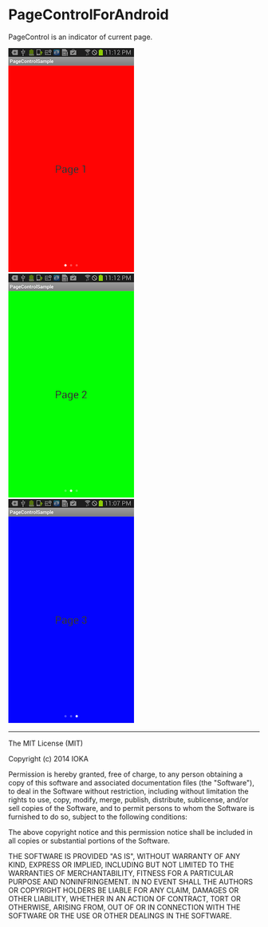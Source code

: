 PageControlForAndroid
=====================

PageControl is an indicator of current page.

![Screen Shot](https://raw.githubusercontent.com/chidori-app/PageControlForAndroid/master/imgs/ss1.png)
![Screen Shot](https://raw.githubusercontent.com/chidori-app/PageControlForAndroid/master/imgs/ss2.png)
![Screen Shot](https://raw.githubusercontent.com/chidori-app/PageControlForAndroid/master/imgs/ss3.png)

--------
The MIT License (MIT)

Copyright (c) 2014 IOKA

Permission is hereby granted, free of charge, to any person obtaining a copy
of this software and associated documentation files (the "Software"), to deal
in the Software without restriction, including without limitation the rights
to use, copy, modify, merge, publish, distribute, sublicense, and/or sell
copies of the Software, and to permit persons to whom the Software is
furnished to do so, subject to the following conditions:

The above copyright notice and this permission notice shall be included in all
copies or substantial portions of the Software.

THE SOFTWARE IS PROVIDED "AS IS", WITHOUT WARRANTY OF ANY KIND, EXPRESS OR
IMPLIED, INCLUDING BUT NOT LIMITED TO THE WARRANTIES OF MERCHANTABILITY,
FITNESS FOR A PARTICULAR PURPOSE AND NONINFRINGEMENT. IN NO EVENT SHALL THE
AUTHORS OR COPYRIGHT HOLDERS BE LIABLE FOR ANY CLAIM, DAMAGES OR OTHER
LIABILITY, WHETHER IN AN ACTION OF CONTRACT, TORT OR OTHERWISE, ARISING FROM,
OUT OF OR IN CONNECTION WITH THE SOFTWARE OR THE USE OR OTHER DEALINGS IN THE
SOFTWARE.
